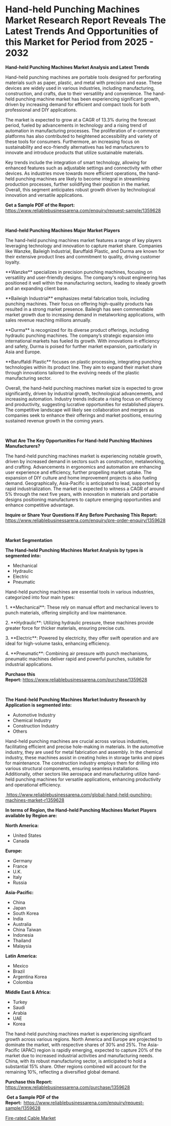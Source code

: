 <p><h1>Hand-held Punching Machines Market Research Report Reveals The Latest Trends And Opportunities of this Market for Period from 2025 - 2032</h1></p><p><strong>Hand-held Punching Machines Market Analysis and Latest Trends</strong></p>
<p><p>Hand-held punching machines are portable tools designed for perforating materials such as paper, plastic, and metal with precision and ease. These devices are widely used in various industries, including manufacturing, construction, and crafts, due to their versatility and convenience. The hand-held punching machine market has been experiencing significant growth, driven by increasing demand for efficient and compact tools for both professional and DIY applications.</p><p>The market is expected to grow at a CAGR of 13.3% during the forecast period, fueled by advancements in technology and a rising trend of automation in manufacturing processes. The proliferation of e-commerce platforms has also contributed to heightened accessibility and variety of these tools for consumers. Furthermore, an increasing focus on sustainability and eco-friendly alternatives has led manufacturers to innovate and introduce products that utilize sustainable materials.</p><p>Key trends include the integration of smart technology, allowing for enhanced features such as adjustable settings and connectivity with other devices. As industries move towards more efficient operations, the hand-held punching machines are likely to become integral in streamlining production processes, further solidifying their position in the market. Overall, this segment anticipates robust growth driven by technological innovation and versatile applications.</p></p>
<p><strong>Get a Sample PDF of the Report:&nbsp;</strong> <a href="https://www.reliablebusinessarena.com/enquiry/request-sample/1359628?utm_campaign=2189&utm_medium=2&utm_source=Github&utm_content=ia&utm_term=22032025&utm_id=hand-held-punching-machines">https://www.reliablebusinessarena.com/enquiry/request-sample/1359628</a></p>
<p>&nbsp;</p>
<p><strong>Hand-held Punching Machines Major Market Players</strong></p>
<p><p>The hand-held punching machines market features a range of key players leveraging technology and innovation to capture market share. Companies like Wanzke, Baileigh Industrial, Baruffaldi Plastic, and Durma are known for their extensive product lines and commitment to quality, driving customer loyalty.</p><p>**Wanzke** specializes in precision punching machines, focusing on versatility and user-friendly designs. The company's robust engineering has positioned it well within the manufacturing sectors, leading to steady growth and an expanding client base. </p><p>**Baileigh Industrial** emphasizes metal fabrication tools, including punching machines. Their focus on offering high-quality products has resulted in a strong market presence. Baileigh has seen commendable market growth due to increasing demand in metalworking applications, with sales revenue reaching millions annually.</p><p>**Durma** is recognized for its diverse product offerings, including hydraulic punching machines. The company’s strategic expansion into international markets has fueled its growth. With innovations in efficiency and safety, Durma is poised for further market expansion, particularly in Asia and Europe.</p><p>**Baruffaldi Plastic** focuses on plastic processing, integrating punching technologies within its product line. They aim to expand their market share through innovations tailored to the evolving needs of the plastic manufacturing sector.</p><p>Overall, the hand-held punching machines market size is expected to grow significantly, driven by industrial growth, technological advancements, and increasing automation. Industry trends indicate a rising focus on efficiency and productivity, suggesting lucrative opportunities for established players. The competitive landscape will likely see collaboration and mergers as companies seek to enhance their offerings and market positions, ensuring sustained revenue growth in the coming years.</p></p>
<p>&nbsp;</p>
<p><strong>What Are The Key Opportunities For Hand-held Punching Machines Manufacturers?</strong></p>
<p><p>The hand-held punching machines market is experiencing notable growth, driven by increased demand in sectors such as construction, metalworking, and crafting. Advancements in ergonomics and automation are enhancing user experience and efficiency, further propelling market uptake. The expansion of DIY culture and home improvement projects is also fueling demand. Geographically, Asia-Pacific is anticipated to lead, supported by rapid industrialization. The market is expected to witness a CAGR of around 5% through the next five years, with innovation in materials and portable designs positioning manufacturers to capture emerging opportunities and enhance competitive advantage.</p></p>
<p><strong>Inquire or Share Your Questions If Any Before Purchasing This Report:</strong> <a href="https://www.reliablebusinessarena.com/enquiry/pre-order-enquiry/1359628?utm_campaign=2189&utm_medium=2&utm_source=Github&utm_content=ia&utm_term=22032025&utm_id=hand-held-punching-machines">https://www.reliablebusinessarena.com/enquiry/pre-order-enquiry/1359628</a></p>
<p>&nbsp;</p>
<p><strong>Market Segmentation</strong></p>
<p><strong>The Hand-held Punching Machines Market Analysis by types is segmented into:</strong></p>
<p><ul><li>Mechanical</li><li>Hydraulic</li><li>Electric</li><li>Pneumatic</li></ul></p>
<p><p>Hand-held punching machines are essential tools in various industries, categorized into four main types: </p><p>1. **Mechanical**: These rely on manual effort and mechanical levers to punch materials, offering simplicity and low maintenance.  </p><p>2. **Hydraulic**: Utilizing hydraulic pressure, these machines provide greater force for thicker materials, ensuring precise cuts.  </p><p>3. **Electric**: Powered by electricity, they offer swift operation and are ideal for high-volume tasks, enhancing efficiency.  </p><p>4. **Pneumatic**: Combining air pressure with punch mechanisms, pneumatic machines deliver rapid and powerful punches, suitable for industrial applications.</p></p>
<p><strong>Purchase this Report:&nbsp;</strong><a href="https://www.reliablebusinessarena.com/purchase/1359628?utm_campaign=2189&utm_medium=2&utm_source=Github&utm_content=ia&utm_term=22032025&utm_id=hand-held-punching-machines">https://www.reliablebusinessarena.com/purchase/1359628</a></p>
<p>&nbsp;</p>
<p><strong>The Hand-held Punching Machines Market Industry Research by Application is segmented into:</strong></p>
<p><ul><li>Automotive Industry</li><li>Chemical Industry</li><li>Construction Industry</li><li>Others</li></ul></p>
<p><p>Hand-held punching machines are crucial across various industries, facilitating efficient and precise hole-making in materials. In the automotive industry, they are used for metal fabrication and assembly. In the chemical industry, these machines assist in creating holes in storage tanks and pipes for maintenance. The construction industry employs them for drilling into various structural components, ensuring seamless installations. Additionally, other sectors like aerospace and manufacturing utilize hand-held punching machines for versatile applications, enhancing productivity and operational efficiency.</p></p>
<p><a href="https://www.reliablebusinessarena.com/global-hand-held-punching-machines-market-r1359628?utm_campaign=2189&utm_medium=2&utm_source=Github&utm_content=ia&utm_term=22032025&utm_id=hand-held-punching-machines">&nbsp;https://www.reliablebusinessarena.com/global-hand-held-punching-machines-market-r1359628</a></p>
<p><strong>In terms of Region, the Hand-held Punching Machines Market Players available by Region are:</strong></p>
<p>
    <p> <strong> North America: </strong>
        <ul>
            <li>United States</li>
            <li>Canada</li>
        </ul>
        </p> 
    <p> <strong> Europe: </strong>
        <ul>
            <li>Germany</li>
            <li>France</li>
            <li>U.K.</li>
            <li>Italy</li>
            <li>Russia</li>
        </ul>
        </p> 
    <p> <strong> Asia-Pacific: </strong>
        <ul>
            <li>China</li>
            <li>Japan</li>
            <li>South Korea</li>
            <li>India</li>
            <li>Australia</li>
            <li>China Taiwan</li>
            <li>Indonesia</li>
            <li>Thailand</li>
            <li>Malaysia</li>
        </ul>
        </p> 
    <p> <strong> Latin America: </strong>
        <ul>
            <li>Mexico</li>
            <li>Brazil</li>
            <li>Argentina Korea</li>
            <li>Colombia</li>
        </ul>
        </p> 
    <p> <strong> Middle East & Africa: </strong>
        <ul>
            <li>Turkey</li>
            <li>Saudi</li>
            <li>Arabia</li>
            <li>UAE</li>
            <li>Korea</li>
        </ul>
    </p>
    </p>
<p><p>The hand-held punching machines market is experiencing significant growth across various regions. North America and Europe are projected to dominate the market, with respective shares of 30% and 25%. The Asia-Pacific (APAC) region is rapidly emerging, expected to capture 20% of the market due to increased industrial activities and manufacturing needs. China, with its robust manufacturing sector, is anticipated to hold a substantial 15% share. Other regions combined will account for the remaining 10%, reflecting a diversified global demand.</p></p>
<p><strong>Purchase this Report: </strong><a href="https://www.reliablebusinessarena.com/purchase/1359628?utm_campaign=2189&utm_medium=2&utm_source=Github&utm_content=ia&utm_term=22032025&utm_id=hand-held-punching-machines">https://www.reliablebusinessarena.com/purchase/1359628</a></p>
<p>&nbsp;<strong>Get a Sample PDF of the Report:&nbsp;&nbsp;</strong><a href="https://www.reliablebusinessarena.com/enquiry/request-sample/1359628?utm_campaign=2189&utm_medium=2&utm_source=Github&utm_content=ia&utm_term=22032025&utm_id=hand-held-punching-machines">https://www.reliablebusinessarena.com/enquiry/request-sample/1359628</a></p>
<p><strong></strong></p>
<p><p><a href="https://github.com/FlorianWolf90/Market-Research-Report-List-1/blob/main/fire-rated-cable-market.md?utm_campaign=2189&utm_medium=2&utm_source=Github&utm_content=ia&utm_term=22032025&utm_id=hand-held-punching-machines">Fire-rated Cable Market</a></p></p>
